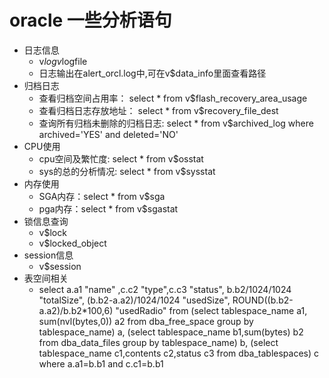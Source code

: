 # oracle 一些分析语句

- 日志信息
    - v$log v$logfile
    - 日志输出在alert_orcl.log中,可在v$data_info里面查看路径
- 归档日志
    - 查看归档空间占用率： select * from v$flash_recovery_area_usage
    - 查看归档日志存放地址： select * from v$recovery_file_dest
    - 查询所有归档未删除的归档日志: select * from v$archived_log where archived='YES' and deleted='NO'
- CPU使用
    - cpu空间及繁忙度: select * from v$osstat
    - sys的总的分析情况: select * from v$sysstat
- 内存使用
    - SGA内存：select * from v$sga
    - pga内存：select * from v$sgastat
- 锁信息查询
    - v$lock
    - v$locked_object
- session信息
    - v$session
- 表空间相关
    - select a.a1 "name" ,c.c2 "type",c.c3 "status", b.b2/1024/1024 "totalSize", (b.b2-a.a2)/1024/1024 "usedSize", ROUND((b.b2-a.a2)/b.b2*100,6) "usedRadio" from  (select tablespace_name a1, sum(nvl(bytes,0)) a2 from dba_free_space group by tablespace_name) a, (select tablespace_name b1,sum(bytes) b2 from dba_data_files group by tablespace_name) b, (select tablespace_name c1,contents c2,status c3 from dba_tablespaces) c where a.a1=b.b1 and c.c1=b.b1
